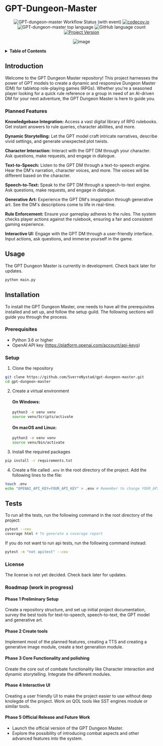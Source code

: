 # GPT-Dungeon-Master

<div align="center">

![GPT-dungeon-master Workflow Status (with event)](https://img.shields.io/github/actions/workflow/status/SverreNystad/gpt-dungeon-master/build_test_pipeline.yml)
[![codecov.io](https://codecov.io/github/SverreNystad/gpt-dungeon-master/coverage.svg?branch=main)](https://codecov.io/github/SverreNystad/gpt-dungeon-master?branch=main)
![GPT-dungeon-master top language](https://img.shields.io/github/languages/top/SverreNystad/gpt-dungeon-master)
![GitHub language count](https://img.shields.io/github/languages/count/SverreNystad/gpt-dungeon-master)
[![Project Version](https://img.shields.io/badge/version-0.0.6-blue)](https://img.shields.io/badge/version-0.0.6-blue)

![image](https://github.com/SverreNystad/gpt-dungeon-master/assets/89105607/ff5d15be-85c4-4057-9ad4-dfa1bf3f6ed8)


</div>

<!-- TABLE OF CONTENTS -->
<details>
  <summary> <b> Table of Contents </b> </summary>
  <ol>
    <li>
    <a href="#GPT-Dungeon-Master"> GPT-Dungeon-Master </a>
    </li>
    <li>
      <a href="#Introduction">Introduction</a>
    </li>
    <li>
      <a href="#Planed-Features">Planed Features</a>
    </li>
    <li><a href="#Usage">Usage</a></li>
    <li><a href="#Installation">Installation</a>
      <ul>
        <li><a href="#Prerequisites">Prerequisites</a></li>
        <li><a href="#Setup">Setup</a></li>
      </ul>
    </li>
    <li><a href="#Tests">Tests</a></li>
    <li><a href="#license">License</a></li>
    <li><a href="#roadmap-work-in-progress">Roadmap</a></li>
  </ol>
</details>

## Introduction
Welcome to the GPT Dungeon Master repository! This project harnesses the power of GPT models to create a dynamic and responsive Dungeon Master (DM) for tabletop role-playing games (RPGs). Whether you're a seasoned player looking for a quick rule reference or a group in need of an AI-driven DM for your next adventure, the GPT Dungeon Master is here to guide you.

### Planned Features
**Knowledgebase Integration:** Access a vast digital library of RPG rulebooks. Get instant answers to rule queries, character abilities, and more.

**Dynamic Storytelling:** Let the GPT model craft intricate narratives, describe vivid settings, and generate unexpected plot twists.

**Character Interaction:** Interact with the GPT DM through your character. Ask questions, make requests, and engage in dialogue.

**Text-to-Speech:** Listen to the GPT DM through a text-to-speech engine. Hear the DM's narration, character voices, and more. The voices will be different based on the character.

**Speech-to-Text:** Speak to the GPT DM through a speech-to-text engine. Ask questions, make requests, and engage in dialogue.

**Generative Art:** Experience the GPT DM's imagination through generative art. See the DM's descriptions come to life in real-time.

**Rule Enforcement:** Ensure your gameplay adheres to the rules. The system checks player actions against the rulebook, ensuring a fair and consistent gaming experience.

**Interactive UI:** Engage with the GPT DM through a user-friendly interface. Input actions, ask questions, and immerse yourself in the game.

## Usage
The GPT Dungeon Master is currently in development. Check back later for updates.
```bash
python main.py
```

## Installation
To install the GPT Dungeon Master, one needs to have all the prerequisites installed and set up, and follow the setup guild. The following sections will guide you through the process.
### Prerequisites
- Python 3.6 or higher
- OpenAI API key (https://platform.openai.com/account/api-keys)
  

### Setup
1. Clone the repository
```bash
git clone https://github.com/SverreNystad/gpt-dungeon-master.git
cd gpt-dungeon-master
```
2. Create a virtual environment
    
    #### On Windows:
    ```bash
    python3 -m venv venv
    source venv/Scripts/activate
    ```
    #### On macOS and Linux: 
    ```bash
    python3 -m venv venv
    source venv/bin/activate
    ```

3. Install the required packages
```bash
pip install -r requirements.txt
```

4. Create a file called `.env` in the root directory of the project. Add the following lines to the file:
```bash
touch .env
echo "OPENAI_API_KEY=YOUR_API_KEY" > .env # Remember to change YOUR_API_KEY to your actual API key
```

## Tests
To run all the tests, run the following command in the root directory of the project:
```bash
pytest --cov
coverage html # To generate a coverage report
```
If you do not want to run api tests, run the following command instead:
```bash
pytest -m "not apitest" --cov
```


### License
The license is not yet decided. Check back later for updates.


### Roadmap (work in progress)
#### Phase 1 Preliminary Setup
Create a repository structure, and set up initial project documentation, survey the best tools for text-to-speech, speech-to-text, the GPT model and generative art.

#### Phase 2 Create tools
Implement most of the planned features, creating a TTS and creating a generative image module, create a text generation module.

#### Phase 3 Core Functionality and polishing
Create the core out of combate functionality like Character interaction and dynamic storytelling. Integrate the different modules.


#### Phase 4 Interactive UI
Creating a user friendly UI to make the project easier to use without deep knolegde of the project. Work on QOL tools like SST engines module or similar tools.

#### Phase 5 Official Release and Future Work
* Launch the official version of the GPT Dungeon Master. 
* Explore the possibility of introducing combat aspects and other advanced features into the system.
